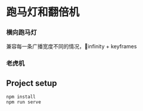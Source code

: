 # 跑马灯和翻倍机
### 横向跑马灯
兼容每一条广播宽度不同的情况，infinity + keyframes

### 老虎机


## Project setup
```
npm install
npm run serve
```
